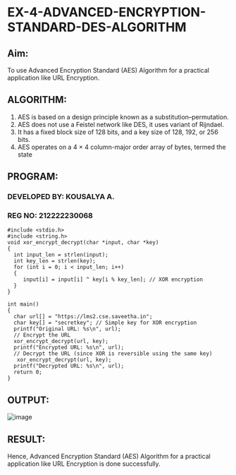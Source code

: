 # EX-4-ADVANCED-ENCRYPTION-STANDARD-DES-ALGORITHM

## Aim:
  To use Advanced Encryption Standard (AES) Algorithm for a practical application like URL Encryption.

## ALGORITHM: 
  1. AES is based on a design principle known as a substitution–permutation. 
  2. AES does not use a Feistel network like DES, it uses variant of Rijndael. 
  3. It has a fixed block size of 128 bits, and a key size of 128, 192, or 256 bits. 
  4. AES operates on a 4 × 4 column-major order array of bytes, termed the state

## PROGRAM: 
### DEVELOPED BY: KOUSALYA A.
### REG NO: 212222230068
```
#include <stdio.h>
#include <string.h>
void xor_encrypt_decrypt(char *input, char *key)
{
  int input_len = strlen(input);
  int key_len = strlen(key);
  for (int i = 0; i < input_len; i++)
  {
     input[i] = input[i] ^ key[i % key_len]; // XOR encryption
  }
}

int main()
{
  char url[] = "https://lms2.cse.saveetha.in";
  char key[] = "secretkey"; // Simple key for XOR encryption
  printf("Original URL: %s\n", url);
  // Encrypt the URL
  xor_encrypt_decrypt(url, key);
  printf("Encrypted URL: %s\n", url);
  // Decrypt the URL (since XOR is reversible using the same key)
   xor_encrypt_decrypt(url, key);
  printf("Decrypted URL: %s\n", url);  
  return 0;
}
```
## OUTPUT:
![image](https://github.com/user-attachments/assets/5adf20ad-b0d7-4b1d-868e-7e57e96ab1fd)

## RESULT: 
Hence, Advanced Encryption Standard (AES) Algorithm for a practical application like URL Encryption is done successfully.
